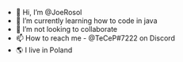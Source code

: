- 👋 Hi, I’m @JoeRosol
- 🌱 I’m currently learning how to code in java
- 💞️ I’m not looking to collaborate
- 📫 How to reach me - @TeCeP#7222 on Discord
- 🌎 I live in Poland

<!---
tecep2137/tecep2137 is a ✨ special ✨ repository because its `README.md` (this file) appears on your GitHub profile.
You can click the Preview link to take a look at your changes.
--->

